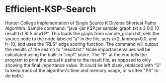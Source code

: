 # Efficient-KSP-Search
Hunter College implementation of Single Source K Diverse Shortest Paths Algorithm.
Sample command:
"java -jar KSP.jar sample_graph.txt a 2 0.0 10 result.txt RLS imp1 P".
This loads the graph from sample_graph.txt, sets the source node to the node labeled "a" in the file, sets k=2, lambda=0.0, and h=10, and uses the "RLS" edge scoring function. The command will output the results of the search to "result.txt." Node importance values will be calculated using the built-in "imp1" score. The "P" at the end tells the program to print the actual k paths to the result file, as opposed to only showing the final importance value. (It could be left blank, replaced with "S" to keep track of the algorithm's time and memory usage, or written "PS" to do both.)
